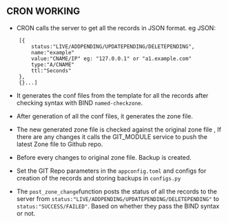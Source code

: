 ## CRON WORKING

* CRON calls the server to get all the records in JSON format.
eg JSON:
```
	[{
		status:"LIVE/ADDPENDING/UPDATEPENDING/DELETEPENDING",
		name:"example"
		value:"CNAME/IP" eg: "127.0.0.1" or "a1.example.com"
		type:"A/CNAME"
		ttl:"Seconds"
	},
	{}...]
```

* It generates the conf files from the template for all the records after checking syntax with BIND `named-checkzone`.

* After generation of all the conf files, it generates the zone file.

* The new generated zone file is checked against the original zone file , If there are any changes it calls the GIT_MODULE service to push the latest Zone file to Github repo.

* Before every changes to original zone file. Backup is created.

* Set the GIT Repo parameters in the `appconfig.toml` and configs for creation of the records and storing backups in `configs.py`

* The `post_zone_change`function posts the status of all the records to the server from `status:"LIVE/ADDPENDING/UPDATEPENDING/DELETEPENDING"` to `status:"SUCCESS/FAILED"`. Based on whether they pass the BIND syntax  or not.
